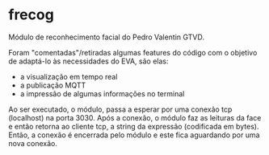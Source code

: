 # frecog
Módulo de reconhecimento facial do Pedro Valentin GTVD.

Foram "comentadas"/retiradas algumas features do código com o objetivo de adaptá-lo às necessidades do EVA, são elas:

* a visualização em tempo real
* a publicação MQTT
* a impressão de algumas informações no terminal

Ao ser executado, o módulo, passa a esperar por uma conexão tcp (localhost) na porta 3030. Após a conexão, o módulo faz as leituras da face e então retorna ao cliente tcp, a string da expressão (codificada em bytes). Então, a conexão é encerrada pelo módulo e este fica aguardando por uma nova conexão.
